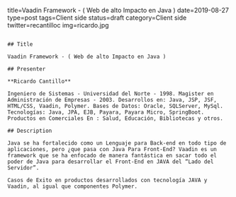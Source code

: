 title=Vaadin Framework - ( Web de alto Impacto en Java ) 
date=2019-08-27
type=post
tags=Client side
status=draft
category=Client side
twitter=recantilloc
img=ricardo.jpg
~~~~~~

## Title

Vaadin Framework - ( Web de alto Impacto en Java ) 

## Presenter

**Ricardo Cantillo**

Ingeniero de Sistemas - Universidad del Norte - 1998. Magister en Administración de Empresas - 2003. Desarrollos en: Java, JSP, JSF, HTML/CSS, Vaadin, Polymer. Bases de Datos: Oracle, SQLServer, MySql. Tecnologías: Java, JPA, EJB, Payara, Payara Micro, SpringBoot. Productos en Comerciales En : Salud, Educación, Bibliotecas y otros.

## Description

Java se ha fortalecido como un Lenguaje para Back-end en todo tipo de aplicaciones, pero ¿que pasa con Java Para Front-End? Vaadin es un framework que se ha enfocado de manera fantástica en sacar todo el poder de Java para desarrollar el Front-End en JAVA del “Lado del Servidor”.

Casos de Exito en productos desarrollados con tecnología JAVA y Vaadin, al igual que componentes Polymer.

